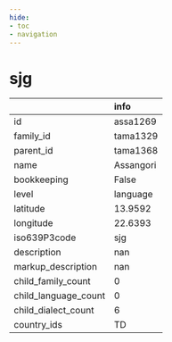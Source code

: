 ```yaml
---
hide:
- toc
- navigation
---
```

# sjg
|                      | info      |
|:---------------------|:----------|
| id                   | assa1269  |
| family_id            | tama1329  |
| parent_id            | tama1368  |
| name                 | Assangori |
| bookkeeping          | False     |
| level                | language  |
| latitude             | 13.9592   |
| longitude            | 22.6393   |
| iso639P3code         | sjg       |
| description          | nan       |
| markup_description   | nan       |
| child_family_count   | 0         |
| child_language_count | 0         |
| child_dialect_count  | 6         |
| country_ids          | TD        |